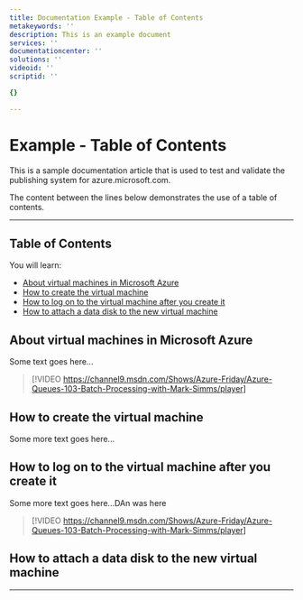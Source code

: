 ```yaml
---
title: Documentation Example - Table of Contents
metakeywords: ''
description: This is an example document
services: ''
documentationcenter: ''
solutions: ''
videoid: ''
scriptid: ''

{}

---
```

# Example - Table of Contents
This is a sample documentation article that is used to test and validate the publishing system for azure.microsoft.com.  

The content between the lines below demonstrates the use of a table of contents.  

- - -
## Table of Contents
You will learn: 

* [About virtual machines in Microsoft Azure][About virtual machines in Microsoft Azure]
* [How to create the virtual machine][How to create the virtual machine] 
* [How to log on to the virtual machine after you create it][How to log on to the virtual machine after you create it] 
* [How to attach a data disk to the new virtual machine][How to attach a data disk to the new virtual machine] 

## <a id="virtualmachine"> </a>About virtual machines in Microsoft Azure
Some text goes here...

> [!VIDEO https://channel9.msdn.com/Shows/Azure-Friday/Azure-Queues-103-Batch-Processing-with-Mark-Simms/player]
> 
> 

## <a id="custommachine"> </a>How to create the virtual machine
Some more text goes here...

<H2><a id="logon"> </a>How to log on to the virtual machine after you create it</H2>

Some more text goes here...DAn was here

> [!VIDEO https://channel9.msdn.com/Shows/Azure-Friday/Azure-Queues-103-Batch-Processing-with-Mark-Simms/player]
> 
> 

## <a id="attachdisk"> </a>How to attach a data disk to the new virtual machine
- - -
[About virtual machines in Microsoft Azure]: #virtualmachine
[How to create the virtual machine]: #custommachine
[How to log on to the virtual machine after you create it]: #logon
[How to attach a data disk to the new virtual machine]: #attachdisk
[How to set up communication with the virtual machine]: #endpoints
